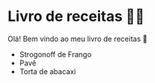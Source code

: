 # Livro de receitas :man_cook: 

Olá! Bem vindo ao meu livro de receitas :wave:

- Strogonoff de Frango
- Pavê
- Torta de abacaxi
